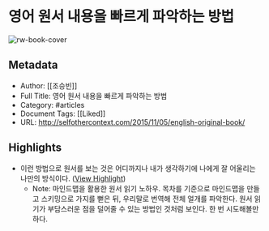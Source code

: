 # 영어 원서 내용을 빠르게 파악하는 방법

![rw-book-cover](https://readwise-assets.s3.amazonaws.com/static/images/article0.00998d930354.png)

## Metadata
- Author: [[조승빈]]
- Full Title: 영어 원서 내용을 빠르게 파악하는 방법
- Category: #articles
- Document Tags: [[Liked]] 
- URL: http://selfothercontext.com/2015/11/05/english-original-book/

## Highlights
- 이런 방법으로 원서를 보는 것은 어디까지나 내가 생각하기에 나에게 잘 어울리는 나만의 방식이다. ([View Highlight](https://instapaper.com/read/652746698/1805909))
    - Note: 마인드맵을 활용한 원서 읽기 노하우. 목차를 기준으로 마인드맵을 만들고 스키밍으로 가지를 뻗은 뒤, 우리말로 번역해 전체 얼개를 파악한다.
      원서 읽기가 부담스러운 점을 덜어줄 수 있는 방법인 것처럼 보인다. 한 번 시도해볼만 하다.
